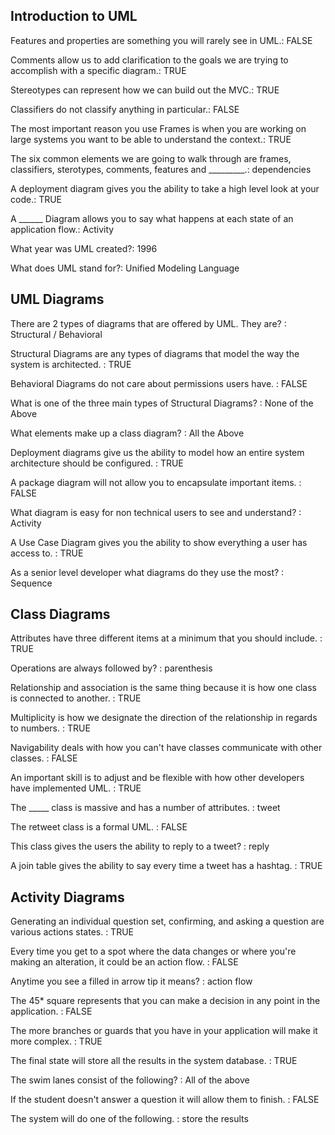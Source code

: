 ## Introduction to UML

Features and properties are something you will rarely see in UML.: FALSE

Comments allow us to add clarification to the goals we are trying to accomplish with a specific diagram.: TRUE

Stereotypes can represent how we can build out the MVC.: TRUE

Classifiers do not classify anything in particular.: FALSE

The most important reason you use Frames is when you are working on large systems you want to be able to understand the context.: TRUE

The six common elements we are going to walk through are frames, classifiers, sterotypes, comments, features and _________.: dependencies

A deployment diagram gives you the ability to take a high level look at your code.: TRUE

A ______ Diagram allows you to say what happens at each state of an application flow.: Activity

What year was UML created?: 1996

What does UML stand for?: Unified Modeling Language


## UML Diagrams

There are 2 types of diagrams that are offered by UML. They are? : Structural / Behavioral

Structural Diagrams are any types of diagrams that model the way the system is architected. : TRUE

Behavioral Diagrams do not care about permissions users have. : FALSE

What is one of the three main types of Structural Diagrams? : None of the Above

What elements make up a class diagram? : All the Above

Deployment diagrams give us the ability to model how an entire system architecture should be configured. : TRUE

A package diagram will not allow you to encapsulate important items. : FALSE

What diagram is easy for non technical users to see and understand? : Activity

A Use Case Diagram gives you the ability to show everything a user has access to. : TRUE

As a senior level developer what diagrams do they use the most? : Sequence


## Class Diagrams

Attributes have three different items at a minimum that you should include. : TRUE

Operations are always followed by? : parenthesis

Relationship and association is the same thing because it is how one class is connected to another. : TRUE

Multiplicity is how we designate the direction of the relationship in regards to numbers. : TRUE

Navigability deals with how you can't have classes communicate with other classes. : FALSE

An important skill is to adjust and be flexible with how other developers have implemented UML. : TRUE

The _____ class is massive and has a number of attributes. : tweet

The retweet class is a formal UML. : FALSE

This class gives the users the ability to reply to a tweet? : reply

A join table gives the ability to say every time a tweet has a hashtag. : TRUE


## Activity Diagrams

Generating an individual question set, confirming, and asking a question are various actions states. : TRUE

Every time you get to a spot where the data changes or where you're making an alteration, it could be an action flow. : FALSE

Anytime you see a filled in arrow tip it means? : action flow

The 45* square represents that you can make a decision in any point in the application. : FALSE

The more branches or guards that you have in your application will make it more complex. : TRUE

The final state will store all the results in the system database. : TRUE

The swim lanes consist of the following? : All of the above

If the student doesn't answer a question it will allow them to finish. : FALSE

The system will do one of the following. : store the results